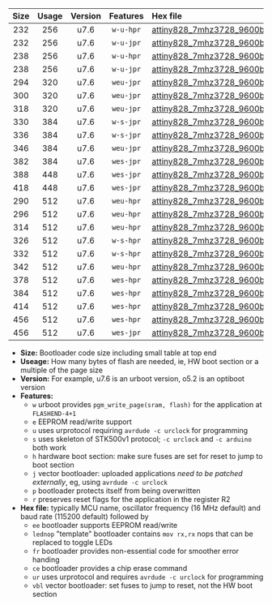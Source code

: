|Size|Usage|Version|Features|Hex file|
|:-:|:-:|:-:|:-:|:--|
|232|256|u7.6|`w-u-hpr`|[attiny828_7mhz3728_9600bps_ur.hex](https://raw.githubusercontent.com/stefanrueger/urboot/main//attiny828_7mhz3728_9600bps_ur.hex)|
|232|256|u7.6|`w-u-jpr`|[attiny828_7mhz3728_9600bps_ur_vbl.hex](https://raw.githubusercontent.com/stefanrueger/urboot/main//attiny828_7mhz3728_9600bps_ur_vbl.hex)|
|238|256|u7.6|`w-u-hpr`|[attiny828_7mhz3728_9600bps_lednop_ur.hex](https://raw.githubusercontent.com/stefanrueger/urboot/main//attiny828_7mhz3728_9600bps_lednop_ur.hex)|
|238|256|u7.6|`w-u-jpr`|[attiny828_7mhz3728_9600bps_lednop_ur_vbl.hex](https://raw.githubusercontent.com/stefanrueger/urboot/main//attiny828_7mhz3728_9600bps_lednop_ur_vbl.hex)|
|294|320|u7.6|`weu-jpr`|[attiny828_7mhz3728_9600bps_ee_ur_vbl.hex](https://raw.githubusercontent.com/stefanrueger/urboot/main//attiny828_7mhz3728_9600bps_ee_ur_vbl.hex)|
|300|320|u7.6|`weu-jpr`|[attiny828_7mhz3728_9600bps_ee_lednop_ur_vbl.hex](https://raw.githubusercontent.com/stefanrueger/urboot/main//attiny828_7mhz3728_9600bps_ee_lednop_ur_vbl.hex)|
|318|320|u7.6|`weu-jpr`|[attiny828_7mhz3728_9600bps_ee_lednop_fr_ur_vbl.hex](https://raw.githubusercontent.com/stefanrueger/urboot/main//attiny828_7mhz3728_9600bps_ee_lednop_fr_ur_vbl.hex)|
|330|384|u7.6|`w-s-jpr`|[attiny828_7mhz3728_9600bps_vbl.hex](https://raw.githubusercontent.com/stefanrueger/urboot/main//attiny828_7mhz3728_9600bps_vbl.hex)|
|336|384|u7.6|`w-s-jpr`|[attiny828_7mhz3728_9600bps_lednop_vbl.hex](https://raw.githubusercontent.com/stefanrueger/urboot/main//attiny828_7mhz3728_9600bps_lednop_vbl.hex)|
|346|384|u7.6|`weu-jpr`|[attiny828_7mhz3728_9600bps_ee_lednop_fr_ce_ur_vbl.hex](https://raw.githubusercontent.com/stefanrueger/urboot/main//attiny828_7mhz3728_9600bps_ee_lednop_fr_ce_ur_vbl.hex)|
|382|384|u7.6|`wes-jpr`|[attiny828_7mhz3728_9600bps_ee_vbl.hex](https://raw.githubusercontent.com/stefanrueger/urboot/main//attiny828_7mhz3728_9600bps_ee_vbl.hex)|
|388|448|u7.6|`wes-jpr`|[attiny828_7mhz3728_9600bps_ee_lednop_vbl.hex](https://raw.githubusercontent.com/stefanrueger/urboot/main//attiny828_7mhz3728_9600bps_ee_lednop_vbl.hex)|
|418|448|u7.6|`wes-jpr`|[attiny828_7mhz3728_9600bps_ee_lednop_fr_vbl.hex](https://raw.githubusercontent.com/stefanrueger/urboot/main//attiny828_7mhz3728_9600bps_ee_lednop_fr_vbl.hex)|
|290|512|u7.6|`weu-hpr`|[attiny828_7mhz3728_9600bps_ee_ur.hex](https://raw.githubusercontent.com/stefanrueger/urboot/main//attiny828_7mhz3728_9600bps_ee_ur.hex)|
|296|512|u7.6|`weu-hpr`|[attiny828_7mhz3728_9600bps_ee_lednop_ur.hex](https://raw.githubusercontent.com/stefanrueger/urboot/main//attiny828_7mhz3728_9600bps_ee_lednop_ur.hex)|
|314|512|u7.6|`weu-hpr`|[attiny828_7mhz3728_9600bps_ee_lednop_fr_ur.hex](https://raw.githubusercontent.com/stefanrueger/urboot/main//attiny828_7mhz3728_9600bps_ee_lednop_fr_ur.hex)|
|326|512|u7.6|`w-s-hpr`|[attiny828_7mhz3728_9600bps.hex](https://raw.githubusercontent.com/stefanrueger/urboot/main//attiny828_7mhz3728_9600bps.hex)|
|332|512|u7.6|`w-s-hpr`|[attiny828_7mhz3728_9600bps_lednop.hex](https://raw.githubusercontent.com/stefanrueger/urboot/main//attiny828_7mhz3728_9600bps_lednop.hex)|
|342|512|u7.6|`weu-hpr`|[attiny828_7mhz3728_9600bps_ee_lednop_fr_ce_ur.hex](https://raw.githubusercontent.com/stefanrueger/urboot/main//attiny828_7mhz3728_9600bps_ee_lednop_fr_ce_ur.hex)|
|378|512|u7.6|`wes-hpr`|[attiny828_7mhz3728_9600bps_ee.hex](https://raw.githubusercontent.com/stefanrueger/urboot/main//attiny828_7mhz3728_9600bps_ee.hex)|
|384|512|u7.6|`wes-hpr`|[attiny828_7mhz3728_9600bps_ee_lednop.hex](https://raw.githubusercontent.com/stefanrueger/urboot/main//attiny828_7mhz3728_9600bps_ee_lednop.hex)|
|414|512|u7.6|`wes-hpr`|[attiny828_7mhz3728_9600bps_ee_lednop_fr.hex](https://raw.githubusercontent.com/stefanrueger/urboot/main//attiny828_7mhz3728_9600bps_ee_lednop_fr.hex)|
|456|512|u7.6|`wes-hpr`|[attiny828_7mhz3728_9600bps_ee_lednop_fr_ce.hex](https://raw.githubusercontent.com/stefanrueger/urboot/main//attiny828_7mhz3728_9600bps_ee_lednop_fr_ce.hex)|
|456|512|u7.6|`wes-jpr`|[attiny828_7mhz3728_9600bps_ee_lednop_fr_ce_vbl.hex](https://raw.githubusercontent.com/stefanrueger/urboot/main//attiny828_7mhz3728_9600bps_ee_lednop_fr_ce_vbl.hex)|

- **Size:** Bootloader code size including small table at top end
- **Useage:** How many bytes of flash are needed, ie, HW boot section or a multiple of the page size
- **Version:** For example, u7.6 is an urboot version, o5.2 is an optiboot version
- **Features:**
  + `w` urboot provides `pgm_write_page(sram, flash)` for the application at `FLASHEND-4+1`
  + `e` EEPROM read/write support
  + `u` uses urprotocol requiring `avrdude -c urclock` for programming
  + `s` uses skeleton of STK500v1 protocol; `-c urclock` and `-c arduino` both work
  + `h` hardware boot section: make sure fuses are set for reset to jump to boot section
  + `j` vector bootloader: uploaded applications *need to be patched externally*, eg, using `avrdude -c urclock`
  + `p` bootloader protects itself from being overwritten
  + `r` preserves reset flags for the application in the register R2
- **Hex file:** typically MCU name, oscillator frequency (16 MHz default) and baud rate (115200 default) followed by
  + `ee` bootloader supports EEPROM read/write
  + `lednop` "template" bootloader contains `mov rx,rx` nops that can be replaced to toggle LEDs
  + `fr` bootloader provides non-essential code for smoother error handing
  + `ce` bootloader provides a chip erase command
  + `ur` uses urprotocol and requires `avrdude -c urclock` for programming
  + `vbl` vector bootloader: set fuses to jump to reset, not the HW boot section
